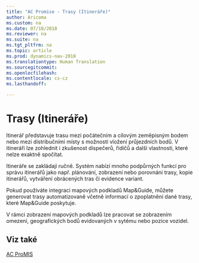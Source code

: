 ```yaml
---
title: "AC Promise - Trasy (Itineráře)"
author: Aricoma
ms.custom: na
ms.date: 07/18/2018
ms.reviewer: na
ms.suite: na
ms.tgt_pltfrm: na
ms.topic: article
ms.prod: dynamics-nav-2018
ms.translationtype: Human Translation
ms.sourcegitcommit: 
ms.openlocfilehash: 
ms.contentlocale: cs-cz
ms.lasthandoff: 

---
```



# <a name="ac-pm-routing-itinerary"></a>Trasy (Itineráře)

Itinerář představuje trasu mezi počátečním a cílovým zeměpisným bodem nebo mezi distribučními místy s možností vložení průjezdních bodů. V itineráři lze zohlednit i zkušenost dispečerů, řidičů a další vlastnosti, které nelze exaktně spočítat.

Itineráře se zakládají ručně. Systém nabízí mnoho podpůrných funkcí pro správu itinerářů jako např. plánování, zobrazení nebo porovnání trasy, kopie itinerářů, vytváření obrácených tras či evidence variant.

Pokud používáte integraci mapových podkladů Map&Guide, můžete generovat trasy automatizovaně včetně informací o zpoplatnění dané trasy, které Map&Guide poskytuje.

V rámci zobrazení mapových podkladů lze pracovat se zobrazením omezení, geografických bodů evidovaných v sytému nebo pozice vozidel.
 

## <a name="see-also"></a>Viz také  
[AC ProMIS](ac-pm-promis.md)